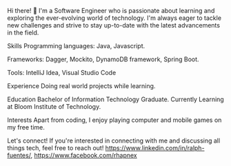 Hi there! 👋
I'm a Software Engineer who is passionate about learning and exploring the ever-evolving world of technology. I'm always eager to tackle new challenges and strive to stay up-to-date with the latest advancements in the field.

Skills
Programming languages: Java, Javascript.

Frameworks: Dagger, Mockito, DynamoDB framework, Spring Boot.

Tools: IntelliJ Idea, Visual Studio Code

Experience
Doing real world projects while learning.

Education
Bachelor of Information Technology Graduate.
Currently Learning at Bloom Institute of Technology.

Interests
Apart from coding, I enjoy playing computer and mobile games on my free time.

Let's connect!
If you're interested in connecting with me and discussing all things tech, feel free to reach out! https://www.linkedin.com/in/ralph-fuentes/, https://www.facebook.com/rhapnex
